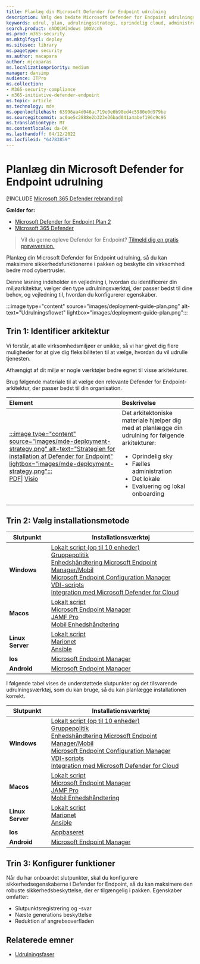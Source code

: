 ```yaml
---
title: Planlæg din Microsoft Defender for Endpoint udrulning
description: Vælg den bedste Microsoft Defender for Endpoint udrulningsstrategi for dit miljø
keywords: udrul, plan, udrulningsstrategi, oprindelig cloud, administration, i det lokale miljø, evaluering, onboarding, lokal, gruppepolitik, gp, slutpunktschef, mem
search.product: eADQiWindows 10XVcnh
ms.prod: m365-security
ms.mktglfcycl: deploy
ms.sitesec: library
ms.pagetype: security
ms.author: macapara
author: mjcaparas
ms.localizationpriority: medium
manager: dansimp
audience: ITPro
ms.collection:
- M365-security-compliance
- m365-initiative-defender-endpoint
ms.topic: article
ms.technology: mde
ms.openlocfilehash: 63996aa4d046ac719e0e6b98ed4c5980e0d979be
ms.sourcegitcommit: ac0ae5c2888e2b323e36bad041a4abef196c9c96
ms.translationtype: MT
ms.contentlocale: da-DK
ms.lasthandoff: 04/12/2022
ms.locfileid: "64783859"
---
```

# <a name="plan-your-microsoft-defender-for-endpoint-deployment"></a>Planlæg din Microsoft Defender for Endpoint udrulning

[!INCLUDE [Microsoft 365 Defender rebranding](../../includes/microsoft-defender.md)]

**Gælder for:**
- [Microsoft Defender for Endpoint Plan 2](https://go.microsoft.com/fwlink/p/?linkid=2154037)
- [Microsoft 365 Defender](https://go.microsoft.com/fwlink/?linkid=2118804)

> Vil du gerne opleve Defender for Endpoint? [Tilmeld dig en gratis prøveversion.](https://signup.microsoft.com/create-account/signup?products=7f379fee-c4f9-4278-b0a1-e4c8c2fcdf7e&ru=https://aka.ms/MDEp2OpenTrial?ocid=docs-wdatp-secopsdashboard-abovefoldlink)

Planlæg din Microsoft Defender for Endpoint udrulning, så du kan maksimere sikkerhedsfunktionerne i pakken og beskytte din virksomhed bedre mod cybertrusler.

Denne løsning indeholder en vejledning i, hvordan du identificerer din miljøarkitektur, vælger den type udrulningsværktøj, der passer bedst til dine behov, og vejledning til, hvordan du konfigurerer egenskaber.

:::image type="content" source="images/deployment-guide-plan.png" alt-text="Udrulningsflowet" lightbox="images/deployment-guide-plan.png":::

## <a name="step-1-identify-architecture"></a>Trin 1: Identificer arkitektur

Vi forstår, at alle virksomhedsmiljøer er unikke, så vi har givet dig flere muligheder for at give dig fleksibiliteten til at vælge, hvordan du vil udrulle tjenesten.

Afhængigt af dit miljø er nogle værktøjer bedre egnet til visse arkitekturer.

Brug følgende materiale til at vælge den relevante Defender for Endpoint-arkitektur, der passer bedst til din organisation.

| Element | Beskrivelse |
|:-----|:-----|
|[:::image type="content" source="images/mde-deployment-strategy.png" alt-text="Strategien for installation af Defender for Endpoint" lightbox="images/mde-deployment-strategy.png":::](https://download.microsoft.com/download/5/6/0/5609001f-b8ae-412f-89eb-643976f6b79c/mde-deployment-strategy.pdf)<br/> [PDF](https://download.microsoft.com/download/5/6/0/5609001f-b8ae-412f-89eb-643976f6b79c/mde-deployment-strategy.pdf)\| [Visio](https://download.microsoft.com/download/5/6/0/5609001f-b8ae-412f-89eb-643976f6b79c/mde-deployment-strategy.vsdx)   | Det arkitektoniske materiale hjælper dig med at planlægge din udrulning for følgende arkitekturer: <ul><li> Oprindelig sky </li><li> Fælles administration </li><li> Det lokale</li><li>Evaluering og lokal onboarding</li>

## <a name="step-2-select-deployment-method"></a>Trin 2: Vælg installationsmetode

| Slutpunkt     | Installationsværktøj                       |
|--------------|------------------------------------------|
| **Windows**  |  [Lokalt script (op til 10 enheder)](configure-endpoints-script.md) <br>  [Gruppepolitik](configure-endpoints-gp.md) <br>  [Enhedshåndtering Microsoft Endpoint Manager/Mobil](configure-endpoints-mdm.md) <br>   [Microsoft Endpoint Configuration Manager](configure-endpoints-sccm.md) <br> [VDI-scripts](configure-endpoints-vdi.md) <br> [Integration med Microsoft Defender for Cloud](configure-server-endpoints.md#integration-with-microsoft-defender-for-cloud)  |
| **Macos**    | [Lokalt script](mac-install-manually.md) <br> [Microsoft Endpoint Manager](mac-install-with-intune.md) <br> [JAMF Pro](mac-install-with-jamf.md) <br> [Mobil Enhedshåndtering](mac-install-with-other-mdm.md) |
| **Linux Server** | [Lokalt script](linux-install-manually.md) <br> [Marionet](linux-install-with-puppet.md) <br> [Ansible](linux-install-with-ansible.md)|
| **Ios**      | [Microsoft Endpoint Manager](ios-install.md)                                |
| **Android**  | [Microsoft Endpoint Manager](android-intune.md)               | 

I følgende tabel vises de understøttede slutpunkter og det tilsvarende udrulningsværktøj, som du kan bruge, så du kan planlægge installationen korrekt.

|Slutpunkt|Installationsværktøj|
|---|---|
|**Windows**|[Lokalt script (op til 10 enheder)](configure-endpoints-script.md) <br>  [Gruppepolitik](configure-endpoints-gp.md) <br>  [Enhedshåndtering Microsoft Endpoint Manager/Mobil](configure-endpoints-mdm.md) <br>   [Microsoft Endpoint Configuration Manager](configure-endpoints-sccm.md) <br> [VDI-scripts](configure-endpoints-vdi.md) <br> [Integration med Microsoft Defender for Cloud](configure-server-endpoints.md#integration-with-microsoft-defender-for-cloud)|
|**Macos**|[Lokalt script](mac-install-manually.md) <br> [Microsoft Endpoint Manager](mac-install-with-intune.md) <br> [JAMF Pro](mac-install-with-jamf.md) <br> [Mobil Enhedshåndtering](mac-install-with-other-mdm.md)|
|**Linux Server**|[Lokalt script](linux-install-manually.md) <br> [Marionet](linux-install-with-puppet.md) <br> [Ansible](linux-install-with-ansible.md)|
|**Ios**|[Appbaseret](ios-install.md)|
|**Android**|[Microsoft Endpoint Manager](android-intune.md)|

## <a name="step-3-configure-capabilities"></a>Trin 3: Konfigurer funktioner

Når du har onboardet slutpunkter, skal du konfigurere sikkerhedsegenskaberne i Defender for Endpoint, så du kan maksimere den robuste sikkerhedsbeskyttelse, der er tilgængelig i pakken. Egenskaber omfatter:

- Slutpunktsregistrering og -svar
- Næste generations beskyttelse
- Reduktion af angrebsoverfladen

## <a name="related-topics"></a>Relaterede emner

- [Udrulningsfaser](deployment-phases.md)
